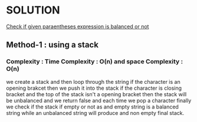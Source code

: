 # SOLUTION

[Check if given paraentheses expression is balanced or not](https://leetcode.com/problems/valid-parantheses/)

## Method-1 : using a stack 

### Complexity : Time Complexity : O(n) and space Complexity : O(n)

we create a stack and then loop through the string if the character is an opening brakcet then we push it into the stack if 
the character is closing bracket and the top of the stack isn't a opening bracket then the stack will be unbalanced and
we return false and each time we pop a character finally we check if the stack if empty or not as and empty string is a 
balanced string while an unbalanced string will produce and non empty final stack.
